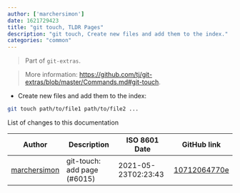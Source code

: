 ```yaml
---
author: ['marchersimon']
date: 1621729423
title: "git touch, TLDR Pages"
description: "git touch, Create new files and add them to the index."
categories: "common"
---
```

> Part of `git-extras`.

> More information: <https://github.com/tj/git-extras/blob/master/Commands.md#git-touch>.

- Create new files and add them to the index:

```bash
git touch path/to/file1 path/to/file2 ...
```
List of changes to this documentation


Author | Description | ISO 8601 Date | GitHub link
------|-----|-----|-----
[marchersimon](mailto:50295997+marchersimon@users.noreply.github.com) | git-touch: add page (#6015) | 2021-05-23T02:23:43 | [10712064770e](https://github.com/tldr-pages/tldr/commit/10712064770e5ae73e72cbb139243392f7612019)

